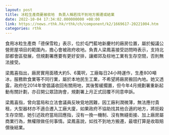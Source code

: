 ```yaml
---
layout: post
title: 冰粒生產商憂被收地　負責人稱若找不到地方搬遷或結業
date: 2022-10-04 17:34:02.000000000 +08:00
link: https://news.rthk.hk/rthk/ch/component/k2/1669617-20221004.htm
categories: rthk
---
```


食用冰粒生產商「德保雪粒」表示，位於屯門藍地新慶村的廠房位置，屬於擬議公營房屋項目的範圍內，擔心會被政府收地。負責人梁鳳喜接受訪問時表示，支持北部都會區發展，但規劃署應要有更好安排，讓鄉郊及棕地工業有生存空間，否則無法接受。

梁鳳喜指出，廠房實用面積大約5、6萬呎，工廠每日24小時運作，生產800噸冰，服務飲食業等不同行業，屬於本地民生工業，不希望將廠房搬回內地。她又透露，政府在2014年曾倡議收回有關用地，其後暫緩擱置，但今年4月規劃署重新起動有關計劃，亦召開公眾諮詢會，規劃署上月正式回覆不同意申訴。

梁鳳喜指，曾向當局和立法會議員反映覓地困難，因工廠利潤微薄，無法應付貴租，大型器材亦不適合遷入工廠大廈，如果政府不協助找其他合適的地方，將扼殺生存空間，她引述政府當局回應指，沒有一換一機制、沒有無縫銜接、加上廠房屬商業行為，無權限做任何事情。梁鳳喜說，如找不到地方搬遷，最壞打算是收取賠償後結業。
